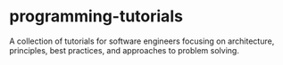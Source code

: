 # programming-tutorials
A collection of tutorials for software engineers focusing on architecture, principles, best practices, and approaches to problem solving.
